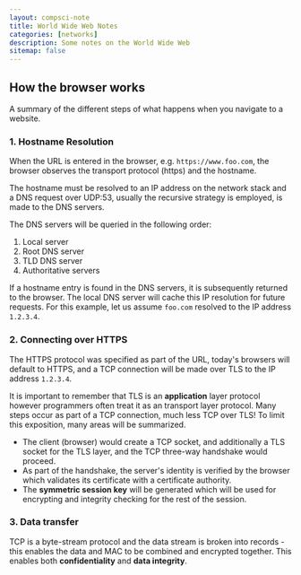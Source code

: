 ```yaml
---
layout: compsci-note
title: World Wide Web Notes
categories: [networks]
description: Some notes on the World Wide Web
sitemap: false
---
```


## How the browser works

A summary of the different steps of what happens when you navigate to a website.

### 1. Hostname Resolution

When the URL is entered in the browser, e.g. `https://www.foo.com`, the browser observes the transport protocol (https) and the hostname.

The hostname must be resolved to an IP address on the network stack and a DNS request over UDP:53, usually the recursive strategy is employed, is made to the DNS servers.

The DNS servers will be queried in the following order:

1. Local server
2. Root DNS server
3. TLD DNS server
4. Authoritative servers

If a hostname entry is found in the DNS servers, it is subsequently returned to the browser. The local DNS server will cache this IP resolution for future requests. For this example, let us assume `foo.com` resolved to the IP address `1.2.3.4`.

### 2. Connecting over HTTPS

The HTTPS protocol was specified as part of the URL, today's browsers will default to HTTPS, and a TCP connection will be made over TLS to the IP address `1.2.3.4`.

It is important to remember that TLS is an **application** layer protocol however programmers often treat it as an transport layer protocol. Many steps occur as part of a TCP connection, much less TCP over TLS! To limit this exposition, many areas will be summarized.

* The  client (browser) would create a TCP socket, and additionally a TLS socket for the TLS layer, and the TCP three-way handshake would proceed.
* As part of the handshake, the server's identity is verified by the browser which validates its certificate with a certificate authority.
* The **symmetric session key** will be generated which will be used for encrypting and integrity checking for the rest of the session.

### 3. Data transfer

TCP is a byte-stream protocol and the data stream is broken into records - this enables the data and MAC to be combined and encrypted together. This enables both **confidentiality** and **data integrity**.
